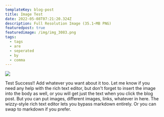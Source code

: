 ```yaml
---
templateKey: blog-post
title: Image Test
date: 2022-05-08T07:21:20.324Z
description: Full Resolution Image (35.1~MB PNG)
featuredpost: true
featuredimage: /img/img_3083.png
tags:
  - tags
  - are
  - seperated
  - by
  - comma
---
```

![](/img/img_3083.png)

Test Success!! Add whatever you want about it too. Let me know if you need any help with the rich text editor, but don't forget to insert the image into the body as well, or you will get just the text when you click the blog post. But you can put images, different images, links, whatever in here. The wizzy-style rich text editor lets you bypass markdown entirely. Or you can swap to markdown if you prefer.